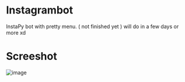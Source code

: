 # Instagrambot
InstaPy bot with pretty menu.
( not finished yet )
will do in a few days or more xd









# Screeshot

![image](https://user-images.githubusercontent.com/81718284/116152823-b5ef9b80-a6e6-11eb-8533-31421aecbab8.png)
